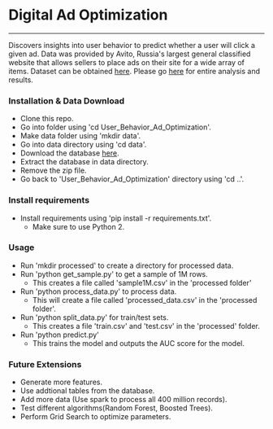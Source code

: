 # Digital Ad Optimization
------------------------------------

Discovers insights into user behavior to predict whether a user will click a given ad. Data was provided by Avito, Russia's largest general classified website that allows sellers to place ads on their site for a wide array of items. Dataset can be obtained [here](https://www.kaggle.com/c/avito-context-ad-clicks/data). Please go [here](https://jleung46.github.io/) for entire analysis and results.

### Installation & Data Download

* Clone this repo.
* Go into folder using 'cd User_Behavior_Ad_Optimization'.
* Make data folder using 'mkdir data'.
* Go into data directory using 'cd data'.
* Download the database [here](https://www.kaggle.com/c/avito-context-ad-clicks/data).
* Extract the database in data directory.
* Remove the zip file.
* Go back to 'User_Behavior_Ad_Optimization' directory using 'cd ..'.

### Install requirements 

* Install requirements using 'pip install -r requirements.txt'.
	* Make sure to use Python 2.

### Usage

* Run 'mkdir processed' to create a directory for processed data.
* Run 'python get_sample.py' to get a sample of 1M rows.
	* This creates a file called 'sample1M.csv' in the 'processed folder'
* Run 'python process_data.py' to process data.
	* This will create a file called 'processed_data.csv' in the 'processed folder'.
* Run 'python split_data.py' for train/test sets.
	* This creates a file 'train.csv' and 'test.csv' in the 'processed' folder.
* Run 'python predict.py'
	* This trains the model and outputs the AUC score for the model.

### Future Extensions

* Generate more features.
* Use addtional tables from the database.
* Add more data (Use spark to process all 400 million records). 
* Test different algorithms(Random Forest, Boosted Trees).
* Perform Grid Search to optimize parameters.
